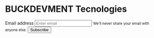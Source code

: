 
<html lang="en">
<head>
  <meta charset="utf-8">
  <meta http-equiv="X-UA-Compatible" content="IE=edge">

  <title>BCKDVMNT</title>
  <!--link rel="manifest" href="/manifest.json"-->
  
  <link rel="stylesheet" href="https://maxcdn.bootstrapcdn.com/bootstrap/4.0.0/css/bootstrap.min.css" integrity="sha384-Gn5384xqQ1aoWXA+058RXPxPg6fy4IWvTNh0E263XmFcJlSAwiGgFAW/dAiS6JXm" crossorigin="anonymous">
  
  <!--
    <link rel="stylesheet" type="text/css" href="/styles/style.css">
    <link rel="icon" href="images/favicon.ico" type="image/x-icon" />

    <link rel="apple-touch-icon" href="/images/icons/icon-152x152.png">
    <meta name="apple-mobile-web-app-capable" content="yes">
    <meta name="apple-mobile-web-app-status-bar-style" content="black">
    <meta name="apple-mobile-web-app-title" content="Unity PWA Games">
    <meta name="description" content="Unity PWA Games">
    <meta name="theme-color" content="#000" />
  -->

  <script src="https://code.jquery.com/jquery-3.2.1.slim.min.js" integrity="sha384-KJ3o2DKtIkvYIK3UENzmM7KCkRr/rE9/Qpg6aAZGJwFDMVNA/GpGFF93hXpG5KkN" crossorigin="anonymous"></script>
<script src="https://cdnjs.cloudflare.com/ajax/libs/popper.js/1.12.9/umd/popper.min.js" integrity="sha384-ApNbgh9B+Y1QKtv3Rn7W3mgPxhU9K/ScQsAP7hUibX39j7fakFPskvXusvfa0b4Q" crossorigin="anonymous"></script>
<script src="https://maxcdn.bootstrapcdn.com/bootstrap/4.0.0/js/bootstrap.min.js" integrity="sha384-JZR6Spejh4U02d8jOt6vLEHfe/JQGiRRSQQxSfFWpi1MquVdAyjUar5+76PVCmYl" crossorigin="anonymous"></script>

  <!--script src="UnityProgress.js"></script>
  <script src="Build/UnityLoader.js"></script>

  
  <script>var gameInstance = UnityLoader.instantiate("gameContainer", "Build/zpowa.json", {onProgress: UnityProgress});</script-->
  
</head>

<body>

  <h1>BUCKDEVMENT Tecnologies</h1>

  <div class="form-group">
    <label for="exampleInputEmail1">Email address</label>
    <input  type="email" class="form-control" id="exampleInputEmail1" aria-describedby="emailHelp" placeholder="Enter email">
    <small id="emailHelp" class="form-text text-muted">We'll never share your email with anyone else.</small>
    <button type="button" class="btn btn-primary" onclick="saveToFirebase()">Subscribe</button>
  </div>

  <!--header class="header">
      <button id="butInstall" aria-label="Install" hidden></button>
  </!--header>

  <div class="main">
    <div class="webgl-content">
      <div id="gameContainer"></div>
    </div>      
  </div-->


  
  <!--script>
    if ('serviceWorker' in navigator) {
      window.addEventListener('load', () => {
        navigator.serviceWorker.register('/service-worker.js')
        .then((reg) => {
          console.log('Gracias por usar Thanks', reg);
        });
      });
    }
    </script>
  <script>        
    document.getElementById('gameContainer').style.width = window.outerWidth+ "px";
    document.getElementById('gameContainer').style.height = window.outerHeight + "px";       
  </script>

<script src="scripts/install.js"></script-->


<!-- The core Firebase JS SDK is always required and must be listed first -->
<script src="https://www.gstatic.com/firebasejs/7.6.2/firebase-app.js"></script>

<!-- TODO: Add SDKs for Firebase products that you want to use
     https://firebase.google.com/docs/web/setup#available-libraries -->
<script src="https://www.gstatic.com/firebasejs/7.6.2/firebase-analytics.js"></script>

<script>
  // Your web app's Firebase configuration
  var firebaseConfig = {
    apiKey: "AIzaSyBaEHqrcTj6caXwMVrLNOno05-30oi-YnE",
    authDomain: "buckdevelopment-970d5.firebaseapp.com",
    databaseURL: "https://buckdevelopment-970d5.firebaseio.com",
    projectId: "buckdevelopment-970d5",
    storageBucket: "buckdevelopment-970d5.appspot.com",
    messagingSenderId: "208427570066",
    appId: "1:208427570066:web:d31a948e0786eb3a68674b",
    measurementId: "G-09Z011W5BY"
  };
  // Initialize Firebase
  firebase.initializeApp(firebaseConfig);
  firebase.analytics();

  
</script>
<script src="/public/scripts/contact.js"></script>

</body>
</html>

